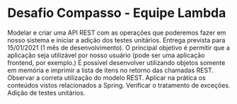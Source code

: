 # Desafio Compasso - Equipe Lambda


Modelar e criar uma API REST com as operações que poderemos fazer em nosso sistema
e iniciar a adição dos testes unitários. Entrega prevista para 15/01/2021 (1 mês de
desenvolvimento). O principal objetivo é permitir que a aplicação seja utilizável por nosso
usuário (pode ser uma aplicação frontend, por exemplo.) É possível desenvolver utilizando
objetos somente em memória e imprimir a lista de itens no retorno das chamadas REST.
Observar a correta utilização do modelo REST. Aplicar na prática os conteúdos vistos
relacionados a Spring. Verificar o tratamento de exceções. Adição de testes unitários.